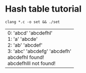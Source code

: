 # Hash table tutorial
```clang *.c -o set && ./set```

<table><tr><td>
0: 'abcd' 'abcdefhI'<br>
1: 'a' 'abcde'<br>
2: 'ab' 'abcdef'<br>
3: 'abc' 'abcdefg' 'abcdefh'<br>
abcdefhI found!<br>
abcdefhIII not found!<br>
</table></tr></td>
